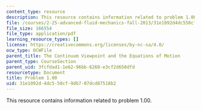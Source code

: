```yaml
---
content_type: resource
description: This resource contains information related to problem 1.00.
file: /courses/2-25-advanced-fluid-mechanics-fall-2013/31e1092d4dc550cf9db707dcd87518b2_MIT2_25F13_Problem_1.00.pdf
file_size: 166554
file_type: application/pdf
learning_resource_types: []
license: https://creativecommons.org/licenses/by-nc-sa/4.0/
ocw_type: OCWFile
parent_title: The Continuum Viewpoint and the Equations of Motion
parent_type: CourseSection
parent_uid: 3fcfdad1-1e62-96bb-6260-e3cf2d650dfd
resourcetype: Document
title: Problem 1.00
uid: 31e1092d-4dc5-50cf-9db7-07dcd87518b2
---
```

This resource contains information related to problem 1.00.
